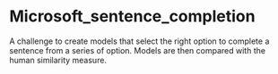 # Microsoft_sentence_completion
A challenge to create models that select the right option to complete a sentence from a series of option. Models are then compared with the human similarity measure.
